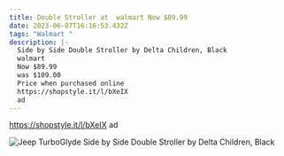 ```yaml
---
title: Double Stroller at  walmart Now $89.99
date: 2023-06-07T16:16:53.432Z
tags: "Walmart "
description: |-
  Side by Side Double Stroller by Delta Children, Black
  walmart
  Now $89.99
  was $109.00
  Price when purchased online
  https://shopstyle.it/l/bXeIX
  ad
---
```

<!--StartFragment--> 

https://shopstyle.it/l/bXeIX
ad 

![Jeep TurboGlyde Side by Side Double Stroller by Delta Children, Black](https://i5.walmartimages.com/asr/1e364742-61a6-47ff-ae27-f24738e3c5e0.2df83b13f9540bb9a0a827b69b6d5e62.jpeg?odnHeight=612&odnWidth=612&odnBg=FFFFFF)

<!--EndFragment-->